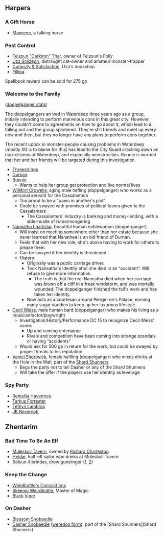 ## Harpers

### A Gift Horse

* [Maxeene](^https://66.media.tumblr.com/0e11570e6874520822c64be125831aa9/tumblr_plte6v5kox1y5be00o1_1280.jpg), a talking horse

### Pest Control

* [Felzoun "Darkiron" Thar](^https://images-wixmp-ed30a86b8c4ca887773594c2.wixmp.com/f/6ce963b0-782a-42cc-bdf7-6a4b495f86ce/d42dmqh-f9092362-fdd9-4d1c-a845-7973fbb0164b.jpg/v1/fill/w_900,h_1200,q_75,strp/galmir_the_dwarf_by_oxiso_d42dmqh-fullview.jpg?token=eyJ0eXAiOiJKV1QiLCJhbGciOiJIUzI1NiJ9.eyJzdWIiOiJ1cm46YXBwOiIsImlzcyI6InVybjphcHA6Iiwib2JqIjpbW3siaGVpZ2h0IjoiPD0xMjAwIiwicGF0aCI6IlwvZlwvNmNlOTYzYjAtNzgyYS00MmNjLWJkZjctNmE0YjQ5NWY4NmNlXC9kNDJkbXFoLWY5MDkyMzYyLWZkZDktNGQxYy1hODQ1LTc5NzNmYmIwMTY0Yi5qcGciLCJ3aWR0aCI6Ijw9OTAwIn1dXSwiYXVkIjpbInVybjpzZXJ2aWNlOmltYWdlLm9wZXJhdGlvbnMiXX0.WOUOyyZP5RBGXAS_du82TriG7elEHtkcU-8qxDP-jZw), owner of Felzoun's Folly
* [Uza Solizeph](^https://db4sgowjqfwig.cloudfront.net/images/5248598/Uza_Solizeph.jpg), distraught cat-owner and amateur monster-trapper
* [Curiosity & Satisfaction](^https://www.parisperfect.com/blog/wp-content/uploads/2017/11/Shakespeare-and-Company-Kiren.jpg), Uza's bookshop
* [Fillipa](^https://cf.ltkcdn.net/cats/images/orig/259025-1600x1030-gorgeous-grey-cat-breeds.jpg)

Spellbook reward can be sold for 275 gp

### Welcome to the Family

([doppelganger stats](/dnd/monster/doppelganger))

The doppelgangers arrived in Waterdeep three years ago as a group, initially intending to perform marvelous cons in this great city. However, they couldn't come to agreements on how to go about it, which lead to a falling out and the group splintered. They're still friends and meet up every now and then, but they no longer have any plans to perform cons together.

The recent uptick in monster-people causing problems in Waterdeep (mostly XG is to blame for this) has lead to the City Guard cracking down on non-citizens of Waterdeep, and especially monstrosities. Bonnie is worried that her and her friends will be targeted during this investigation.

* [Threestrings](^dragon_heist/threestrings.jpg)
* [Durnan](^dragon_heist/durnan.jpg)
* [Bonnie](^dragon_heist/bonnie.jpg)
  * Wants to help her group get protection and live normal lives
* [Willifort Crowelle](^dragon_heist/willifort_crowelle.jpg), aging male tiefling (doppelganger) who works as a personal servant for the Cassalanters
  * Too proud to be a "pawn in another's plot"
  * Could be swayed with promises of political favors given to the Cassalanters
    * The Cassalanters' industry is banking and money-lending, with a side-hustle of rumormongering
* [Naneatha Lharilstar](^dragon_heist/naneatha_lharilstar.jpg), beautiful human noblewoman (dopperganger)  
  * Will insist on meeting somewhere other than her estate because she never learned that Nanathea is an old friend of Durnan.
  * Feels that with her new role, she's above having to work for others to please them.
  * Can be swayed if her identity is threatened.
  * History:
      * Originally was a public carriage driver.
      * Took Naneatha's identity after she died in an "accident". Will refuse to give more information.
        * The truth is that the real Naneatha died when her carriage was blown off a cliff in a freak windstorm, and was mortally wounded. The doppelganger finished the fall's work and has taken her identity.
      * Now acts as a courtesan around Piergeiron's Palace, earning many sugar daddies to keep up her luxurious lifestyle. 
* [Cecil Weiss](^dragon_heist/cecil_weiss.png), male human bard (doppelganger) who makes his living as a musician/actor/playwright
  * Investigation/History/Performance DC 15 to recognize Cecil Weiss' name:
    * Up and coming entertainer
    * Rivals and competition have been coming into strange scandals or having "accidents" 
  * Would ask for 500 gp in return for the work, but could be swayed by proper threats to his reputation
* [Vaniel Shortwick](^dragon_heist/vaniel_shortwick.png), female halfling (doppelganger) who mixes drinks at the Hole in the Wall, part of the [Shard Shunners](shard-shunners)
  * Begs the party not to tell Dasher or any of the Shard Shunners
  * Will take the offer if the players use her identity as leverage

### Spy Party

* [Remallia Haventree](^dragon_heist/remalia.jpeg)
* [Tarkus Forrester](^dragon_heist/tarkus_forrester.jpg)
* [Tethyn Lambros](^dragon_heist/tethyn_lambros.jpg)
* [JB Nevercott](^dragon_heist/jb_nevercott.jpg)

## Zhentarim

### Bad Time To Be An Elf

* [Muleskull Tavern](^https://db4sgowjqfwig.cloudfront.net/campaigns/212984/assets/947873/tavern.jpg?1551016890), owned by [Richard Charleston](^https://i.pinimg.com/236x/96/34/02/96340289f99fdbc0e95eda781796d3d6--fantasy-pirate-male-male-pirate.jpg)
* [Heldar](^https://i.pinimg.com/originals/9c/c0/47/9cc047c12cacae391737a80f5a77cf85.png), half-elf sailor who drinks at Muleskull Tavern
* Soluun Xibrindas, drow gunslinger ([1](^https://66.media.tumblr.com/d44d413b6dcd87a52eda9d146465cb8a/tumblr_ozqvk1Tgjf1rma5aio1_1280.png), [2](^https://66.media.tumblr.com/9156a8b7ee160f6f390f961b51ae9675/tumblr_pkq6ymt4NB1wl8znio1_1280.png))

### Keep the Change

* [Weirdbottle's Concoctions](^https://i.pinimg.com/originals/cd/db/e5/cddbe5d20bca423d8bde42d93214b847.jpg)
* [Skeemo Weirdbottle](^https://i.pinimg.com/originals/09/70/f5/0970f5d05aa6de40220d1365df4bb522.jpg), Master of Magic
* [Black Viper](^https://vignette.wikia.nocookie.net/forgottenrealms/images/4/48/TheBlackViper-5e.jpg/revision/latest?cb=20181006212012)

### On Dasher

* [Blossom Snobeedle](^dragon_heist/blossom_snobeedle.jpg)
* [Dasher Snobeedle](^dragon_heist/dasher_snobeedle.jpg) ([weredog form](^dragon_heist/dasher_snobeedle_weredog.png)), part of the [Shard Shunners](Shard Shunners)

<script type="module">
    import {init_links} from "/js/common/visual_aid_backend.js";
    init_links();
</script>
